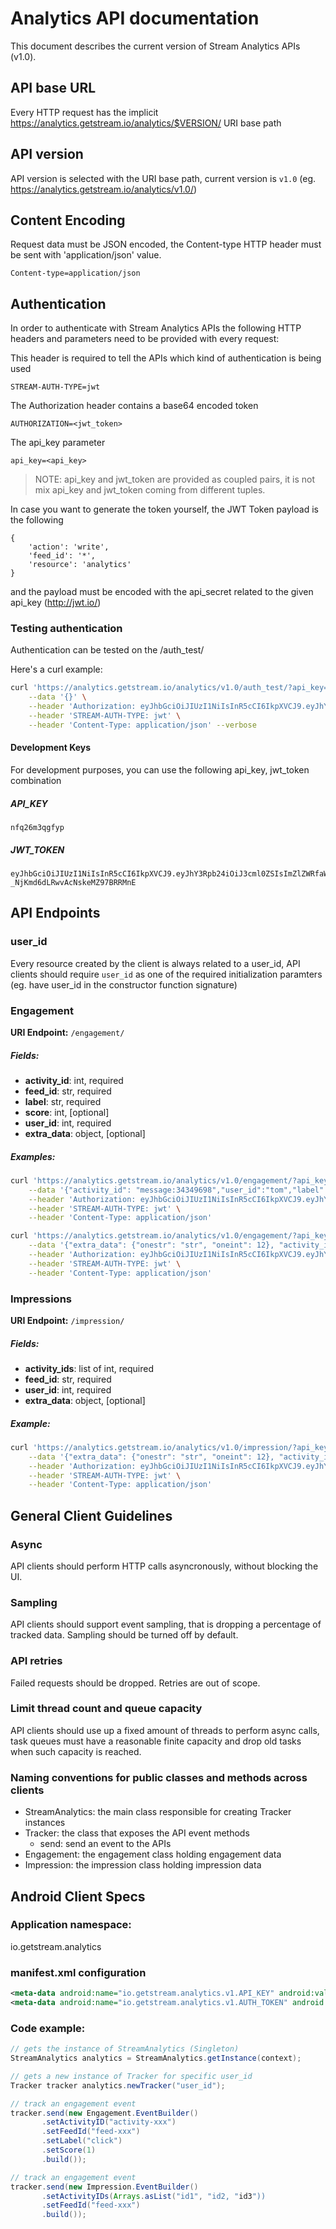 Analytics API documentation
===========================

This document describes the current version of Stream Analytics APIs (v1.0). 

API base URL
------------

Every HTTP request has the implicit https://analytics.getstream.io/analytics/$VERSION/ URI base path

API version
-----------

API version is selected with the URI base path, current version is `v1.0` (eg. https://analytics.getstream.io/analytics/v1.0/)


Content Encoding
----------------

Request data must be JSON encoded, the Content-type HTTP header must be sent with 'application/json' value.

```
Content-type=application/json
```

Authentication
--------------

In order to authenticate with Stream Analytics APIs the following HTTP headers and parameters need to be provided with every request:

This header is required to tell the APIs which kind of authentication is being used

```
STREAM-AUTH-TYPE=jwt
```

The Authorization header contains a base64 encoded token

```
AUTHORIZATION=<jwt_token>
```

The api_key parameter 
```
api_key=<api_key>
```

> NOTE: api_key and jwt_token are provided as coupled pairs, it is not mix api_key and jwt_token coming from different tuples.


In case you want to generate the token yourself, the JWT Token payload is the following
```
{
    'action': 'write',
    'feed_id': '*',
    'resource': 'analytics'
}
```

and the payload must be encoded with the api_secret related to the given api_key (http://jwt.io/)


### Testing authentication

Authentication can be tested on the /auth_test/

Here's a curl example:

```bash
curl 'https://analytics.getstream.io/analytics/v1.0/auth_test/?api_key=nfq26m3qgfyp' \
    --data '{}' \
    --header 'Authorization: eyJhbGciOiJIUzI1NiIsInR5cCI6IkpXVCJ9.eyJhY3Rpb24iOiJ3cml0ZSIsImZlZWRfaWQiOiIqIiwicmVzb3VyY2UiOiJhbmFseXRpY3MifQ.pFU9mTsGtBuhdU-_NjKmd6dLRwvAcNskeMZ97BRRMnE' \
    --header 'STREAM-AUTH-TYPE: jwt' \
    --header 'Content-Type: application/json' --verbose
```

#### Development Keys

For development purposes, you can use the following api_key, jwt_token combination

##### API_KEY

```
nfq26m3qgfyp
```

##### JWT_TOKEN

```
eyJhbGciOiJIUzI1NiIsInR5cCI6IkpXVCJ9.eyJhY3Rpb24iOiJ3cml0ZSIsImZlZWRfaWQiOiIqIiwicmVzb3VyY2UiOiJhbmFseXRpY3MifQ.pFU9mTsGtBuhdU-_NjKmd6dLRwvAcNskeMZ97BRRMnE
```

API Endpoints
-------------

### user_id

Every resource created by the client is always related to a user_id, API clients should require `user_id` as one of the required initialization paramters (eg. have user_id in the constructor function signature)


### Engagement

**URI Endpoint:** `/engagement/`

##### Fields:

* **activity_id**: int, required
* **feed_id**: str, required
* **label**: str, required
* **score**: int, [optional]
* **user_id**: int, required
* **extra_data**: object, [optional]

##### Examples:

```bash
curl 'https://analytics.getstream.io/analytics/v1.0/engagement/?api_key=nfq26m3qgfyp' \
    --data '{"activity_id": "message:34349698","user_id":"tom","label":"click","feed_id": "user:ChartMill"}' \
    --header 'Authorization: eyJhbGciOiJIUzI1NiIsInR5cCI6IkpXVCJ9.eyJhY3Rpb24iOiJ3cml0ZSIsImZlZWRfaWQiOiIqIiwicmVzb3VyY2UiOiJhbmFseXRpY3MifQ.pFU9mTsGtBuhdU-_NjKmd6dLRwvAcNskeMZ97BRRMnE' \
    --header 'STREAM-AUTH-TYPE: jwt' \
    --header 'Content-Type: application/json'
```

```bash
curl 'https://analytics.getstream.io/analytics/v1.0/engagement/?api_key=nfq26m3qgfyp' \
    --data '{"extra_data": {"onestr": "str", "oneint": 12}, "activity_id": "message:34349698","user_id":"tom","score":"12","label":"click","feed_id": "user:ChartMill"}'\
    --header 'Authorization: eyJhbGciOiJIUzI1NiIsInR5cCI6IkpXVCJ9.eyJhY3Rpb24iOiJ3cml0ZSIsImZlZWRfaWQiOiIqIiwicmVzb3VyY2UiOiJhbmFseXRpY3MifQ.pFU9mTsGtBuhdU-_NjKmd6dLRwvAcNskeMZ97BRRMnE' \
    --header 'STREAM-AUTH-TYPE: jwt' \
    --header 'Content-Type: application/json'
```

### Impressions

**URI Endpoint:** `/impression/`

##### Fields:

* **activity_ids**: list of int, required
* **feed_id**: str, required
* **user_id**: int, required
* **extra_data**: object, [optional]

##### Example:

```bash
curl 'https://analytics.getstream.io/analytics/v1.0/impression/?api_key=nfq26m3qgfyp' \
    --data '{"extra_data": {"onestr": "str", "oneint": 12}, "activity_ids": ["message:34349698", "message:34349699"],"user_id":"tom","feed_id": "user:ChartMill"}' \
    --header 'Authorization: eyJhbGciOiJIUzI1NiIsInR5cCI6IkpXVCJ9.eyJhY3Rpb24iOiJ3cml0ZSIsImZlZWRfaWQiOiIqIiwicmVzb3VyY2UiOiJhbmFseXRpY3MifQ.pFU9mTsGtBuhdU-_NjKmd6dLRwvAcNskeMZ97BRRMnE' \
    --header 'STREAM-AUTH-TYPE: jwt' \
    --header 'Content-Type: application/json'
```


General Client Guidelines
-------------------------

### Async

API clients should perform HTTP calls asyncronously, without blocking the UI.

### Sampling

API clients should support event sampling, that is dropping a percentage of tracked data. Sampling should be turned off by default.

### API retries

Failed requests should be dropped. Retries are out of scope.

### Limit thread count and queue capacity

API clients should use up a fixed amount of threads to perform async calls, task queues must have a reasonable finite capacity and drop old tasks when such capacity is reached.

### Naming conventions for public classes and methods across clients

* StreamAnalytics: the main class responsible for creating Tracker instances
* Tracker: the class that exposes the API event methods
    * send: send an event to the APIs
* Engagement: the engagement class holding engagement data
* Impression: the impression class holding impression data


Android Client Specs
--------------------

### Application namespace:

io.getstream.analytics

### manifest.xml configuration

```xml
<meta-data android:name="io.getstream.analytics.v1.API_KEY" android:value="@string/api_key" />
<meta-data android:name="io.getstream.analytics.v1.AUTH_TOKEN" android:value="@string/jwt_token" />
```

### Code example:

```java
// gets the instance of StreamAnalytics (Singleton)
StreamAnalytics analytics = StreamAnalytics.getInstance(context);

// gets a new instance of Tracker for specific user_id
Tracker tracker analytics.newTracker("user_id");

// track an engagement event
tracker.send(new Engagement.EventBuilder()
       .setActivityID("activity-xxx")
       .setFeedId("feed-xxx")
       .setLabel("click")
       .setScore(1)
       .build());

// track an engagement event
tracker.send(new Impression.EventBuilder()
       .setActivityIDs(Arrays.asList("id1", "id2, "id3"))
       .setFeedId("feed-xxx")
       .build());
```
